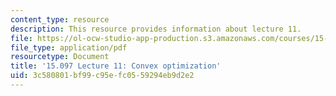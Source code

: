```yaml
---
content_type: resource
description: This resource provides information about lecture 11.
file: https://ol-ocw-studio-app-production.s3.amazonaws.com/courses/15-097-prediction-machine-learning-and-statistics-spring-2012/3c580801bf99c95efc0559294eb9d2e2_MIT15_097S12_lec11.pdf
file_type: application/pdf
resourcetype: Document
title: '15.097 Lecture 11: Convex optimization'
uid: 3c580801-bf99-c95e-fc05-59294eb9d2e2
---
```

